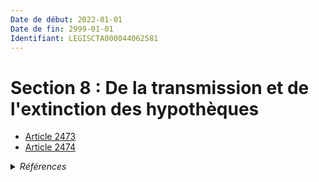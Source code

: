 ```yaml
---
Date de début: 2022-01-01
Date de fin: 2999-01-01
Identifiant: LEGISCTA000044062581
---
```


<h1>Section 8 :  De la transmission et de l'extinction des hypothèques</h1>

- [Article 2473](article_2473.md)
- [Article 2474](article_2474.md)

<details>
  <summary><em>Références</em></summary>

  <h2>Articles faisant référence à la section</h2>
  
  <ul>
    <li>
      <a href="https://legal.tricoteuses.fr//redirection/LEGIARTI000044045526?vers=git&vers=legifrance">Ordonnance n° 2021-1192 du 15 septembre 2021 portant réforme du droit des sûretés - article 15 ENTIEREMENT_MODIF</a> CREE source
    </li>
  </ul>
</details>
